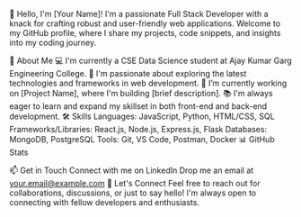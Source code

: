 👋 Hello, I'm [Your Name]!
I'm a passionate Full Stack Developer with a knack for crafting robust and user-friendly web applications. Welcome to my GitHub profile, where I share my projects, code snippets, and insights into my coding journey.

🚀 About Me
💻 I'm currently a CSE Data Science student at Ajay Kumar Garg Engineering College.
🌱 I'm passionate about exploring the latest technologies and frameworks in web development.
🔭 I’m currently working on [Project Name], where I'm building [brief description].
📚 I'm always eager to learn and expand my skillset in both front-end and back-end development.
🛠️ Skills
Languages: JavaScript, Python, HTML/CSS, SQL
Frameworks/Libraries: React.js, Node.js, Express.js, Flask
Databases: MongoDB, PostgreSQL
Tools: Git, VS Code, Postman, Docker
📊 GitHub Stats

📫 Get in Touch
Connect with me on LinkedIn
Drop me an email at your.email@example.com
💬 Let's Connect
Feel free to reach out for collaborations, discussions, or just to say hello! I'm always open to connecting with fellow developers and enthusiasts.
